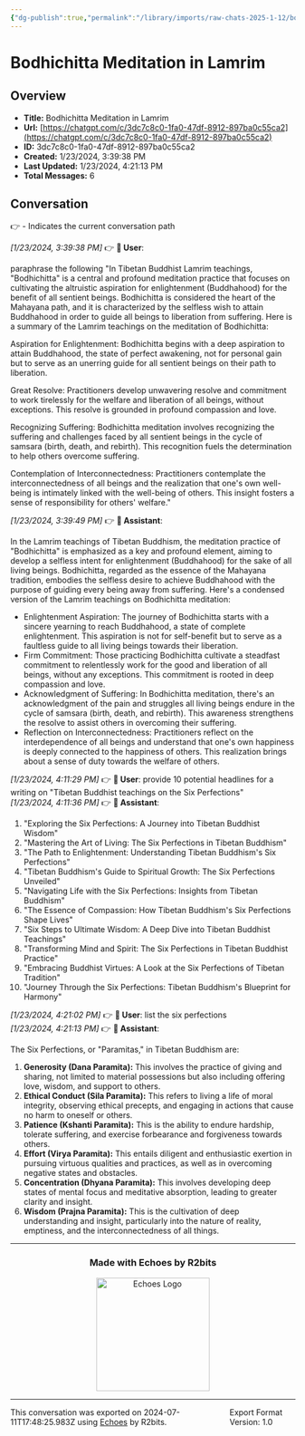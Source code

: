 ```yaml
---
{"dg-publish":true,"permalink":"/library/imports/raw-chats-2025-1-12/bodhichitta-meditation-in-lamrim/"}
---
```


# Bodhichitta Meditation in Lamrim

## Overview
- **Title:** Bodhichitta Meditation in Lamrim
- **Url:** [https://chatgpt.com/c/3dc7c8c0-1fa0-47df-8912-897ba0c55ca2](https://chatgpt.com/c/3dc7c8c0-1fa0-47df-8912-897ba0c55ca2)
- **ID:** 3dc7c8c0-1fa0-47df-8912-897ba0c55ca2
- **Created:** 1/23/2024, 3:39:38 PM
- **Last Updated:** 1/23/2024, 4:21:13 PM
- **Total Messages:** 6

## Conversation
👉 - Indicates the current conversation path

<i>[1/23/2024, 3:39:38 PM]</i> 👉 <b>👤 User</b>: 

paraphrase the following "In Tibetan Buddhist Lamrim teachings, "Bodhichitta" is a central and profound meditation practice that focuses on cultivating the altruistic aspiration for enlightenment (Buddhahood) for the benefit of all sentient beings. Bodhichitta is considered the heart of the Mahayana path, and it is characterized by the selfless wish to attain Buddhahood in order to guide all beings to liberation from suffering. Here is a summary of the Lamrim teachings on the meditation of Bodhichitta:

Aspiration for Enlightenment: Bodhichitta begins with a deep aspiration to attain Buddhahood, the state of perfect awakening, not for personal gain but to serve as an unerring guide for all sentient beings on their path to liberation.

Great Resolve: Practitioners develop unwavering resolve and commitment to work tirelessly for the welfare and liberation of all beings, without exceptions. This resolve is grounded in profound compassion and love.

Recognizing Suffering: Bodhichitta meditation involves recognizing the suffering and challenges faced by all sentient beings in the cycle of samsara (birth, death, and rebirth). This recognition fuels the determination to help others overcome suffering.

Contemplation of Interconnectedness: Practitioners contemplate the interconnectedness of all beings and the realization that one's own well-being is intimately linked with the well-being of others. This insight fosters a sense of responsibility for others' welfare."<br>

<i>[1/23/2024, 3:39:49 PM]</i> 👉 <b>🤖 Assistant</b>: 

In the Lamrim teachings of Tibetan Buddhism, the meditation practice of "Bodhichitta" is emphasized as a key and profound element, aiming to develop a selfless intent for enlightenment (Buddhahood) for the sake of all living beings. Bodhichitta, regarded as the essence of the Mahayana tradition, embodies the selfless desire to achieve Buddhahood with the purpose of guiding every being away from suffering. Here's a condensed version of the Lamrim teachings on Bodhichitta meditation:

- Enlightenment Aspiration: The journey of Bodhichitta starts with a sincere yearning to reach Buddhahood, a state of complete enlightenment. This aspiration is not for self-benefit but to serve as a faultless guide to all living beings towards their liberation.
- Firm Commitment: Those practicing Bodhichitta cultivate a steadfast commitment to relentlessly work for the good and liberation of all beings, without any exceptions. This commitment is rooted in deep compassion and love.
- Acknowledgment of Suffering: In Bodhichitta meditation, there's an acknowledgment of the pain and struggles all living beings endure in the cycle of samsara (birth, death, and rebirth). This awareness strengthens the resolve to assist others in overcoming their suffering.
- Reflection on Interconnectedness: Practitioners reflect on the interdependence of all beings and understand that one's own happiness is deeply connected to the happiness of others. This realization brings about a sense of duty towards the welfare of others.<br>

<i>[1/23/2024, 4:11:29 PM]</i> 👉 <b>👤 User</b>: provide 10 potential headlines for a writing on "Tibetan Buddhist teachings on the Six Perfections"<br>
<i>[1/23/2024, 4:11:36 PM]</i> 👉 <b>🤖 Assistant</b>: 

1. "Exploring the Six Perfections: A Journey into Tibetan Buddhist Wisdom"
2. "Mastering the Art of Living: The Six Perfections in Tibetan Buddhism"
3. "The Path to Enlightenment: Understanding Tibetan Buddhism's Six Perfections"
4. "Tibetan Buddhism's Guide to Spiritual Growth: The Six Perfections Unveiled"
5. "Navigating Life with the Six Perfections: Insights from Tibetan Buddhism"
6. "The Essence of Compassion: How Tibetan Buddhism's Six Perfections Shape Lives"
7. "Six Steps to Ultimate Wisdom: A Deep Dive into Tibetan Buddhist Teachings"
8. "Transforming Mind and Spirit: The Six Perfections in Tibetan Buddhist Practice"
9. "Embracing Buddhist Virtues: A Look at the Six Perfections of Tibetan Tradition"
10. "Journey Through the Six Perfections: Tibetan Buddhism's Blueprint for Harmony"<br>

<i>[1/23/2024, 4:21:02 PM]</i> 👉 <b>👤 User</b>: list the six perfections<br>
<i>[1/23/2024, 4:21:13 PM]</i> 👉 <b>🤖 Assistant</b>: 

The Six Perfections, or "Paramitas," in Tibetan Buddhism are:

1. **Generosity (Dana Paramita):** This involves the practice of giving and sharing, not limited to material possessions but also including offering love, wisdom, and support to others.
2. **Ethical Conduct (Sila Paramita):** This refers to living a life of moral integrity, observing ethical precepts, and engaging in actions that cause no harm to oneself or others.
3. **Patience (Kshanti Paramita):** This is the ability to endure hardship, tolerate suffering, and exercise forbearance and forgiveness towards others.
4. **Effort (Virya Paramita):** This entails diligent and enthusiastic exertion in pursuing virtuous qualities and practices, as well as in overcoming negative states and obstacles.
5. **Concentration (Dhyana Paramita):** This involves developing deep states of mental focus and meditative absorption, leading to greater clarity and insight.
6. **Wisdom (Prajna Paramita):** This is the cultivation of deep understanding and insight, particularly into the nature of reality, emptiness, and the interconnectedness of all things.<br>

---

<div align="center">

### Made with Echoes by R2bits

<a href="https://echoes.r2bits.com">
  <img src="https://images.squarespace-cdn.com/content/v1/6493af4741c13939d335f0b8/18b27467-2da2-43b7-8d44-234bccf4f462/MINI_ECHOES_LOGO_NORMAL_WHITE_TEXT_SMALL-05-14+%281%29.png?format=300w" alt="Echoes Logo" width="200"/>
</a>

</div>

---

<div style="display: flex; justify-content: space-between;">
  <span>This conversation was exported on 2024-07-11T17:48:25.983Z using <a href="https://echoes.r2bits.com">Echoes</a> by R2bits.</span>
  <span>Export Format Version: 1.0</span>
</div>
